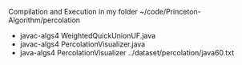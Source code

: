 Compilation and Execution in my folder ~/code/Princeton-Algorithm/percolation
* javac-algs4 WeightedQuickUnionUF.java
* javac-algs4 PercolationVisualizer.java
* java-algs4 PercolationVisualizer ../dataset/percolation/java60.txt

